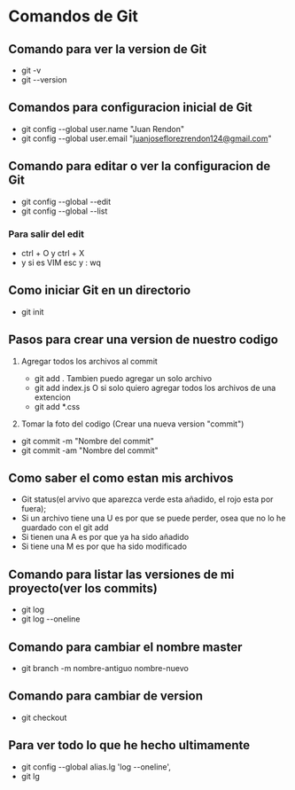 # Comandos de Git 

## Comando para ver la version de Git
- git -v
- git --version

## Comandos para configuracion inicial de Git
- git config --global user.name "Juan Rendon"
- git config --global user.email "juanjoseflorezrendon124@gmail.com"

## Comando para editar o ver la configuracion de Git
- git config --global --edit
- git config --global --list
### Para salir del edit
- ctrl + O y ctrl + X
- y si es VIM  esc y : wq

## Como iniciar Git en un directorio
- git init

## 

## Pasos para crear una version de nuestro codigo
1. Agregar todos los archivos al commit
    - git add .
    Tambien puedo agregar un solo archivo
    - git add index.js
    O si solo quiero agregar todos los archivos de una extencion
    - git add \*.css

2. Tomar la foto del codigo (Crear una nueva version "commit")

- git commit -m "Nombre del commit"
- git commit -am "Nombre del commit"


## Como saber el como estan mis archivos
- Git status(el arvivo que aparezca verde esta añadido, el rojo esta por fuera);
- Si un archivo tiene una U es por que se puede perder, osea que no lo he guardado con el git add
- Si tienen una A es por que ya ha sido añadido
- Si tiene una M es por que ha sido modificado

## Comando para listar las versiones de mi proyecto(ver los commits)
- git log
- git log --oneline

## Comando para cambiar el nombre master
- git branch -m nombre-antiguo nombre-nuevo

## Comando para cambiar de version 
- git checkout <Id del commit y nombre de la rama para volver al presente>


## Para ver todo lo que he hecho ultimamente

- git config --global  alias.lg 'log --oneline',
- git lg
<!-- con esto acorto los comandos que le diga con el alias -->